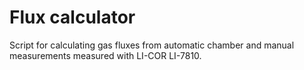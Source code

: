 # Flux calculator
Script for calculating gas fluxes from automatic chamber and manual measurements measured with LI-COR LI-7810.
